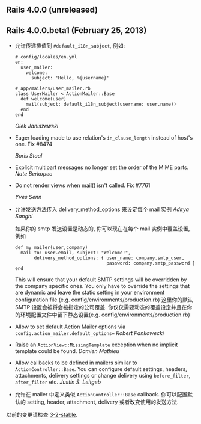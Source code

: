 ## Rails 4.0.0 (unreleased) ##


## Rails 4.0.0.beta1 (February 25, 2013) ##

*   允许传递插值到 `#default_i18n_subject`, 例如:

        # config/locales/en.yml
        en:
          user_mailer:
            welcome:
              subject: 'Hello, %{username}'

        # app/mailers/user_mailer.rb
        class UserMailer < ActionMailer::Base
          def welcome(user)
            mail(subject: default_i18n_subject(username: user.name))
          end
        end

    *Olek Janiszewski*

*   Eager loading made to use relation's `in_clause_length` instead of host's one.
    Fix #8474

    *Boris Staal*

*   Explicit multipart messages no longer set the order of the MIME parts.
    *Nate Berkopec*

*   Do not render views when mail() isn't called.
    Fix #7761

    *Yves Senn*

*   允许发送方法传入 delivery_method_options 来设定每个 mail 实例 *Aditya Sanghi*

    如果你的 smtp 发送设置是动态的, 你可以现在在每个 mail 实例中覆盖设置, 例如

        def my_mailer(user,company)
          mail to: user.email, subject: "Welcome!",
               delivery_method_options: { user_name: company.smtp_user,
                                          password: company.smtp_password }
        end

    This will ensure that your default SMTP settings will be overridden
    by the company specific ones. You only have to override the settings
    that are dynamic and leave the static setting in your environment
    configuration file (e.g. config/environments/production.rb)
    这里你的默认 SMTP 设置会被将会被指定的公司覆盖. 你仅仅需要动态的覆盖设定并且在你的环境配置文件中留下静态设置(e.g. config/environments/production.rb)

*   Allow to set default Action Mailer options via `config.action_mailer.default_options=` *Robert Pankowecki*

*   Raise an `ActionView::MissingTemplate` exception when no implicit template could be found. *Damien Mathieu*

*   Allow callbacks to be defined in mailers similar to `ActionController::Base`. You can configure default
    settings, headers, attachments, delivery settings or change delivery using
    `before_filter`, `after_filter` etc. *Justin S. Leitgeb*
*   允许在 mailer 中定义类似 `ActionController::Base` callback. 你可以配置默认的 setting, header, attachment, delivery 或者改变使用的发送方法.

以前的变更请检查 [3-2-stable](https://github.com/rails/rails/blob/3-2-stable/actionmailer/CHANGELOG.md).
